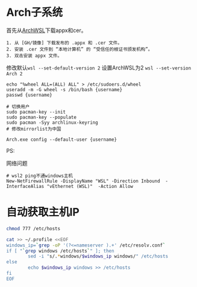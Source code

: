 # Arch子系统

首先从[ArchWSL](https://github.com/yuk7/ArchWSL)下载appx和cer。

	1. 从 [GH/镜像] 下载发布的 .appx 和 .cer 文件。
	2. 安装 .cer 文件到 “本地计算机” 的 “受信任的根证书颁发机构”。 
	3. 双击安装 appx 文件。
	
修改默认`wsl --set-default-version 2`
设置ArchWSL为2 `wsl --set-version Arch 2`
	
```
echo "%wheel ALL=(ALL) ALL" > /etc/sudoers.d/wheel
useradd -m -G wheel -s /bin/bash {username}
passwd {username}

# 切换用户
sudo pacman-key --init
sudo pacman-key --populate
sudo pacman -Syy archlinux-keyring
# 修改mirrorlist为中国

Arch.exe config --default-user {username}
```

PS:

网络问题

```
# wsl2 ping不通windows主机
New-NetFirewallRule -DisplayName "WSL" -Direction Inbound  -InterfaceAlias "vEthernet (WSL)"  -Action Allow
```

# 自动获取主机IP

```bash
chmod 777 /etc/hosts

cat >> ~/.profile <<EOF
windows_ip=`grep -oP '(?<=nameserver ).+' /etc/resolv.conf`
if [ "`grep windows /etc/hosts`" ]; then
        sed -i "s/.*windows/$windows_ip windows/" /etc/hosts
else
        echo $windows_ip windows >> /etc/hosts
fi
EOF

```
